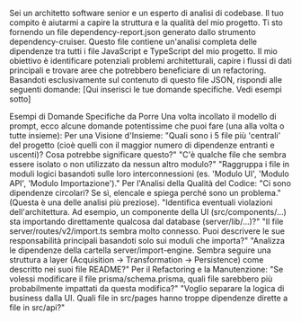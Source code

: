 Sei un architetto software senior e un esperto di analisi di codebase. Il tuo compito è aiutarmi a capire la struttura e la qualità del mio progetto.
Ti sto fornendo un file dependency-report.json generato dallo strumento dependency-cruiser. Questo file contiene un'analisi completa delle dipendenze tra tutti i file JavaScript e TypeScript del mio progetto.
Il mio obiettivo è identificare potenziali problemi architetturali, capire i flussi di dati principali e trovare aree che potrebbero beneficiare di un refactoring.
Basandoti esclusivamente sul contenuto di questo file JSON, rispondi alle seguenti domande:
[Qui inserisci le tue domande specifiche. Vedi esempi sotto]

Esempi di Domande Specifiche da Porre
Una volta incollato il modello di prompt, ecco alcune domande potentissime che puoi fare (una alla volta o tutte insieme):
Per una Visione d'Insieme:
"Quali sono i 5 file più 'centrali' del progetto (cioè quelli con il maggior numero di dipendenze entranti e uscenti)? Cosa potrebbe significare questo?"
"C'è qualche file che sembra essere isolato o non utilizzato da nessun altro modulo?"
"Raggruppa i file in moduli logici basandoti sulle loro interconnessioni (es. 'Modulo UI', 'Modulo API', 'Modulo Importazione')."
Per l'Analisi della Qualità del Codice:
"Ci sono dipendenze circolari? Se sì, elencale e spiega perché sono un problema." (Questa è una delle analisi più preziose).
"Identifica eventuali violazioni dell'architettura. Ad esempio, un componente della UI (src/components/...) sta importando direttamente qualcosa dal database (server/lib/...)?"
"Il file server/routes/v2/import.ts sembra molto connesso. Puoi descrivere le sue responsabilità principali basandoti solo sui moduli che importa?"
"Analizza le dipendenze della cartella server/import-engine. Sembra seguire una struttura a layer (Acquisition -> Transformation -> Persistence) come descritto nei suoi file README?"
Per il Refactoring e la Manutenzione:
"Se volessi modificare il file prisma/schema.prisma, quali file sarebbero più probabilmente impattati da questa modifica?"
"Voglio separare la logica di business dalla UI. Quali file in src/pages hanno troppe dipendenze dirette a file in src/api?"